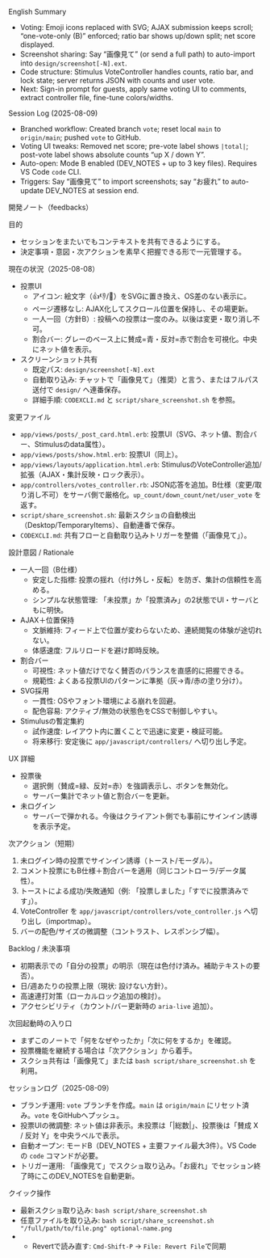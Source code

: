 English Summary
- Voting: Emoji icons replaced with SVG; AJAX submission keeps scroll; “one-vote-only (B)” enforced; ratio bar shows up/down split; net score displayed.
- Screenshot sharing: Say “画像見て” (or send a full path) to auto-import into `design/screenshot[-N].ext`.
- Code structure: Stimulus VoteController handles counts, ratio bar, and lock state; server returns JSON with counts and user vote.
- Next: Sign-in prompt for guests, apply same voting UI to comments, extract controller file, fine-tune colors/widths.

Session Log (2025-08-09)
- Branched workflow: Created branch `vote`; reset local `main` to `origin/main`; pushed `vote` to GitHub.
- Voting UI tweaks: Removed net score; pre-vote label shows `|total|`; post-vote label shows absolute counts “up X / down Y”.
- Auto-open: Mode B enabled (DEV_NOTES + up to 3 key files). Requires VS Code `code` CLI.
- Triggers: Say “画像見て” to import screenshots; say “お疲れ” to auto-update DEV_NOTES at session end.

開発ノート（feedbacks）

目的
- セッションをまたいでもコンテキストを共有できるようにする。
- 決定事項・意図・次アクションを素早く把握できる形で一元管理する。

現在の状況（2025-08-08）
- 投票UI
  - アイコン: 絵文字（👍👎/💬）をSVGに置き換え、OS差のない表示に。
  - ページ遷移なし: AJAX化してスクロール位置を保持し、その場更新。
  - 一人一回（方針B）: 投稿への投票は一度のみ。以後は変更・取り消し不可。
  - 割合バー: グレーのベース上に賛成=青・反対=赤で割合を可視化。中央にネット値を表示。
- スクリーンショット共有
  - 既定パス: `design/screenshot[-N].ext`
  - 自動取り込み: チャットで「画像見て」（推奨）と言う、またはフルパス送付で `design/` へ連番保存。
  - 詳細手順: `CODEXCLI.md` と `script/share_screenshot.sh` を参照。

変更ファイル
- `app/views/posts/_post_card.html.erb`: 投票UI（SVG、ネット値、割合バー、Stimulusのdata属性）。
- `app/views/posts/show.html.erb`: 投票UI（同上）。
- `app/views/layouts/application.html.erb`: StimulusのVoteController追加/拡張（AJAX・集計反映・ロック表示）。
- `app/controllers/votes_controller.rb`: JSON応答を追加。B仕様（変更/取り消し不可）をサーバ側で厳格化。`up_count/down_count/net/user_vote` を返す。
- `script/share_screenshot.sh`: 最新スクショの自動検出（Desktop/TemporaryItems）、自動連番で保存。
- `CODEXCLI.md`: 共有フローと自動取り込みトリガーを整備（「画像見て」）。

設計意図 / Rationale
- 一人一回（B仕様）
  - 安定した指標: 投票の揺れ（付け外し・反転）を防ぎ、集計の信頼性を高める。
  - シンプルな状態管理: 「未投票」か「投票済み」の2状態でUI・サーバともに明快。
- AJAX＋位置保持
  - 文脈維持: フィード上で位置が変わらないため、連続閲覧の体験が途切れない。
  - 体感速度: フルリロードを避け即時反映。
- 割合バー
  - 可視性: ネット値だけでなく賛否のバランスを直感的に把握できる。
  - 規範性: よくある投票UIのパターンに準拠（灰→青/赤の塗り分け）。
- SVG採用
  - 一貫性: OSやフォント環境による崩れを回避。
  - 配色容易: アクティブ/無効の状態色をCSSで制御しやすい。
- Stimulusの暫定集約
  - 試作速度: レイアウト内に置くことで迅速に変更・検証可能。
  - 将来移行: 安定後に `app/javascript/controllers/` へ切り出し予定。

UX 詳細
- 投票後
  - 選択側（賛成=緑、反対=赤）を強調表示し、ボタンを無効化。
  - サーバー集計でネット値と割合バーを更新。
- 未ログイン
  - サーバーで弾かれる。今後はクライアント側でも事前にサインイン誘導を表示予定。

次アクション（短期）
1) 未ログイン時の投票でサインイン誘導（トースト/モーダル）。
2) コメント投票にもB仕様＋割合バーを適用（同じコントローラ/データ属性）。
3) トーストによる成功/失敗通知（例: 「投票しました」「すでに投票済みです」）。
4) VoteController を `app/javascript/controllers/vote_controller.js` へ切り出し（importmap）。
5) バーの配色/サイズの微調整（コントラスト、レスポンシブ幅）。

Backlog / 未決事項
- 初期表示での「自分の投票」の明示（現在は色付け済み。補助テキストの要否）。
- 日/週あたりの投票上限（現状: 設けない方針）。
- 高速連打対策（ローカルロック追加の検討）。
- アクセシビリティ（カウント/バー更新時の `aria-live` 追加）。

次回起動時の入り口
- まずこのノートで「何をなぜやったか」「次に何をするか」を確認。
- 投票機能を継続する場合は「次アクション」から着手。
- スクショ共有は「画像見て」または `bash script/share_screenshot.sh` を利用。

セッションログ（2025-08-09）
- ブランチ運用: `vote` ブランチを作成。`main` は `origin/main` にリセット済み。`vote` をGitHubへプッシュ。
- 投票UIの微調整: ネット値は非表示。未投票は「|総数|」、投票後は「賛成 X / 反対 Y」を中央ラベルで表示。
- 自動オープン: モードB（DEV_NOTES + 主要ファイル最大3件）。VS Code の `code` コマンドが必要。
- トリガー運用: 「画像見て」でスクショ取り込み。「お疲れ」でセッション終了時にこのDEV_NOTESを自動更新。

クイック操作
- 最新スクショ取り込み: `bash script/share_screenshot.sh`
- 任意ファイルを取り込み: `bash script/share_screenshot.sh "/full/path/to/file.png" optional-name.png`
- - Revertで読み直す: `Cmd-Shift-P` → `File: Revert File`で同期
